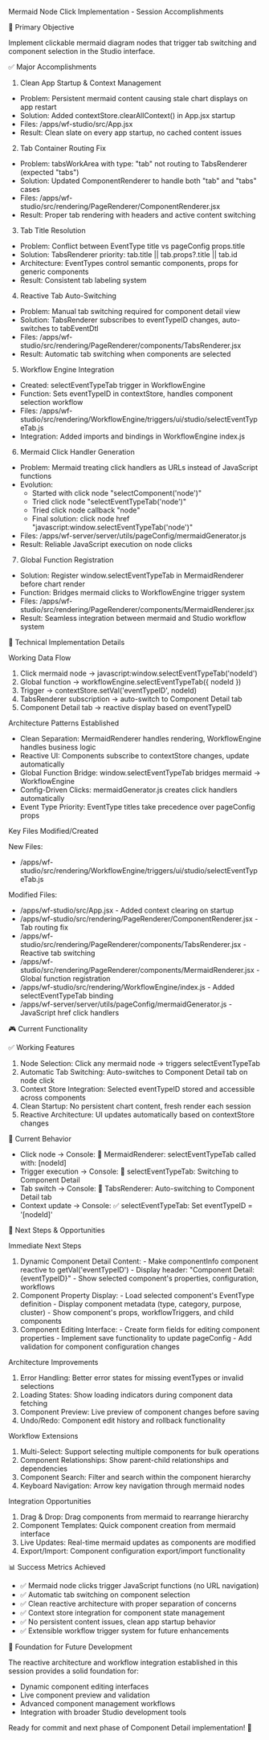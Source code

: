  Mermaid Node Click Implementation - Session Accomplishments

  🎯 Primary Objective

  Implement clickable mermaid diagram nodes that trigger tab switching and component selection in the Studio interface.

  ✅ Major Accomplishments

  1. Clean App Startup & Context Management

  - Problem: Persistent mermaid content causing stale chart displays on app restart
  - Solution: Added contextStore.clearAllContext() in App.jsx startup
  - Files: /apps/wf-studio/src/App.jsx
  - Result: Clean slate on every app startup, no cached content issues

  2. Tab Container Routing Fix

  - Problem: tabsWorkArea with type: "tab" not routing to TabsRenderer (expected "tabs")
  - Solution: Updated ComponentRenderer to handle both "tab" and "tabs" cases
  - Files: /apps/wf-studio/src/rendering/PageRenderer/ComponentRenderer.jsx
  - Result: Proper tab rendering with headers and active content switching

  3. Tab Title Resolution

  - Problem: Conflict between EventType title vs pageConfig props.title
  - Solution: TabsRenderer priority: tab.title || tab.props?.title || tab.id
  - Architecture: EventTypes control semantic components, props for generic components
  - Result: Consistent tab labeling system

  4. Reactive Tab Auto-Switching

  - Problem: Manual tab switching required for component detail view
  - Solution: TabsRenderer subscribes to eventTypeID changes, auto-switches to tabEventDtl
  - Files: /apps/wf-studio/src/rendering/PageRenderer/components/TabsRenderer.jsx
  - Result: Automatic tab switching when components are selected

  5. Workflow Engine Integration

  - Created: selectEventTypeTab trigger in WorkflowEngine
  - Function: Sets eventTypeID in contextStore, handles component selection workflow
  - Files: /apps/wf-studio/src/rendering/WorkflowEngine/triggers/ui/studio/selectEventTypeTab.js
  - Integration: Added imports and bindings in WorkflowEngine index.js

  6. Mermaid Click Handler Generation

  - Problem: Mermaid treating click handlers as URLs instead of JavaScript functions
  - Evolution:
    - Started with click node "selectComponent('node')"
    - Tried click node "selectEventTypeTab('node')"
    - Tried click node callback "node"
    - Final solution: click node href "javascript:window.selectEventTypeTab('node')"
  - Files: /apps/wf-server/server/utils/pageConfig/mermaidGenerator.js
  - Result: Reliable JavaScript execution on node clicks

  7. Global Function Registration

  - Solution: Register window.selectEventTypeTab in MermaidRenderer before chart render
  - Function: Bridges mermaid clicks to WorkflowEngine trigger system
  - Files: /apps/wf-studio/src/rendering/PageRenderer/components/MermaidRenderer.jsx
  - Result: Seamless integration between mermaid and Studio workflow system

  🔧 Technical Implementation Details

  Working Data Flow

  1. Click mermaid node → javascript:window.selectEventTypeTab('nodeId')
  2. Global function → workflowEngine.selectEventTypeTab({ nodeId })
  3. Trigger → contextStore.setVal('eventTypeID', nodeId)
  4. TabsRenderer subscription → auto-switch to Component Detail tab
  5. Component Detail tab → reactive display based on eventTypeID

  Architecture Patterns Established

  - Clean Separation: MermaidRenderer handles rendering, WorkflowEngine handles business logic
  - Reactive UI: Components subscribe to contextStore changes, update automatically
  - Global Function Bridge: window.selectEventTypeTab bridges mermaid → WorkflowEngine
  - Config-Driven Clicks: mermaidGenerator.js creates click handlers automatically
  - Event Type Priority: EventType titles take precedence over pageConfig props

  Key Files Modified/Created

  New Files:
  - /apps/wf-studio/src/rendering/WorkflowEngine/triggers/ui/studio/selectEventTypeTab.js

  Modified Files:
  - /apps/wf-studio/src/App.jsx - Added context clearing on startup
  - /apps/wf-studio/src/rendering/PageRenderer/ComponentRenderer.jsx - Tab routing fix
  - /apps/wf-studio/src/rendering/PageRenderer/components/TabsRenderer.jsx - Reactive tab switching
  - /apps/wf-studio/src/rendering/PageRenderer/components/MermaidRenderer.jsx - Global function registration
  - /apps/wf-studio/src/rendering/WorkflowEngine/index.js - Added selectEventTypeTab binding
  - /apps/wf-server/server/utils/pageConfig/mermaidGenerator.js - JavaScript href click handlers

  🎮 Current Functionality

  ✅ Working Features

  1. Node Selection: Click any mermaid node → triggers selectEventTypeTab
  2. Automatic Tab Switching: Auto-switches to Component Detail tab on node click
  3. Context Store Integration: Selected eventTypeID stored and accessible across components
  4. Clean Startup: No persistent chart content, fresh render each session
  5. Reactive Architecture: UI updates automatically based on contextStore changes

  🔄 Current Behavior

  - Click node → Console: 🎯 MermaidRenderer: selectEventTypeTab called with: [nodeId]
  - Trigger execution → Console: 🔄 selectEventTypeTab: Switching to Component Detail
  - Tab switch → Console: 🔄 TabsRenderer: Auto-switching to Component Detail tab
  - Context update → Console: ✅ selectEventTypeTab: Set eventTypeID = '[nodeId]'

  🚀 Next Steps & Opportunities

  Immediate Next Steps

  1. Dynamic Component Detail Content:
    - Make componentInfo component reactive to getVal('eventTypeID')
    - Display header: "Component Detail: {eventTypeID}"
    - Show selected component's properties, configuration, workflows
  2. Component Property Display:
    - Load selected component's EventType definition
    - Display component metadata (type, category, purpose, cluster)
    - Show component's props, workflowTriggers, and child components
  3. Component Editing Interface:
    - Create form fields for editing component properties
    - Implement save functionality to update pageConfig
    - Add validation for component configuration changes

  Architecture Improvements

  1. Error Handling: Better error states for missing eventTypes or invalid selections
  2. Loading States: Show loading indicators during component data fetching
  3. Component Preview: Live preview of component changes before saving
  4. Undo/Redo: Component edit history and rollback functionality

  Workflow Extensions

  1. Multi-Select: Support selecting multiple components for bulk operations
  2. Component Relationships: Show parent-child relationships and dependencies
  3. Component Search: Filter and search within the component hierarchy
  4. Keyboard Navigation: Arrow key navigation through mermaid nodes

  Integration Opportunities

  1. Drag & Drop: Drag components from mermaid to rearrange hierarchy
  2. Component Templates: Quick component creation from mermaid interface
  3. Live Updates: Real-time mermaid updates as components are modified
  4. Export/Import: Component configuration export/import functionality

  📊 Success Metrics Achieved

  - ✅ Mermaid node clicks trigger JavaScript functions (no URL navigation)
  - ✅ Automatic tab switching on component selection
  - ✅ Clean reactive architecture with proper separation of concerns
  - ✅ Context store integration for component state management
  - ✅ No persistent content issues, clean app startup behavior
  - ✅ Extensible workflow trigger system for future enhancements

  🎯 Foundation for Future Development

  The reactive architecture and workflow integration established in this session provides a solid foundation for:
  - Dynamic component editing interfaces
  - Live component preview and validation
  - Advanced component management workflows
  - Integration with broader Studio development tools

  Ready for commit and next phase of Component Detail implementation! 🚀